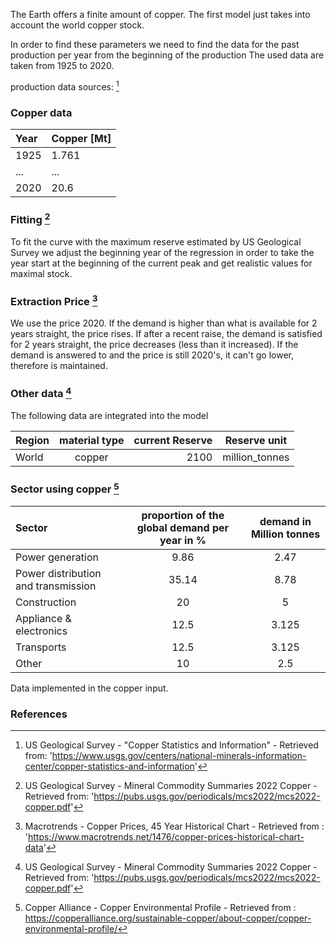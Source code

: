 The Earth offers a finite amount of copper. 
The first model just takes into account the world copper stock.

In order to find these parameters we need to find the data for the past production per year from the beginning of the production
The used data are taken from 1925 to 2020. 

production data sources: [^2] 

### Copper data

|Year |Copper [Mt]|
| :------- | :---------- | 
|1925|1.761|
|...|...|
|2020|20.6|

### Fitting [^3]

To fit the curve with the maximum reserve estimated by US Geological Survey we adjust the beginning year of the regression in order to take the year start at the beginning of the current peak and get realistic values for maximal stock.

### Extraction Price [^4]

We use the price 2020.
If the demand is higher than what is available for 2 years straight, the price rises.
If after a recent raise, the demand is satisfied for 2 years straight, the price decreases (less than it increased).
If the demand is answered to and the price is still 2020's, it can't go lower, therefore is maintained.


### Other data [^3]

The following data are integrated into the model

|  Region  | material type | current Reserve | Reserve unit |
| :------- | :--------:| ---------: | :-----------------: |
| World | copper | 2100 | million_tonnes |

### Sector using copper [^5]

| Sector |proportion of the global demand per year in %|demand in Million tonnes|
|:------- | :--------:|:-----------------:|
|Power generation|9.86|2.47|
|Power distribution and transmission|35.14|8.78|
|Construction|20|5|
|Appliance & electronics|12.5|3.125|
|Transports|12.5|3.125|
|Other|10|2.5|

Data implemented in the copper input.

### References 

[^1]: Jon Claerbout and Francis Muir - "Hubbert math" (2020) - Retrieved from: 'http://sepwww.stanford.edu/sep/jon/hubbert.pdf'
[^2]: US Geological Survey - "Copper Statistics and Information" - Retrieved from: 'https://www.usgs.gov/centers/national-minerals-information-center/copper-statistics-and-information'
[^3]: US Geological Survey - Mineral Commodity Summaries 2022 Copper - Retrieved from: 'https://pubs.usgs.gov/periodicals/mcs2022/mcs2022-copper.pdf'
[^4]: Macrotrends - Copper Prices, 45 Year Historical Chart - Retrieved from : 'https://www.macrotrends.net/1476/copper-prices-historical-chart-data'
[^5]: Copper Alliance - Copper Environmental Profile - Retrieved from : https://copperalliance.org/sustainable-copper/about-copper/copper-environmental-profile/
